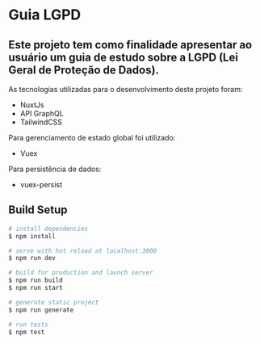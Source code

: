 # Guia LGPD

## Este projeto tem como finalidade apresentar ao usuário um guia de estudo sobre a LGPD (Lei Geral de Proteção de Dados).

As tecnologias utilizadas para o desenvolvimento deste projeto foram:

<ul>
  <li>NuxtJs</li>
  <li>API GraphQL</li>
  <li>TailwindCSS</li>
</ul>

Para gerenciamento de estado global foi utilizado: 

<ul>
  <li>Vuex</li>
</ul>

Para persistência de dados:

<ul>
  <li>vuex-persist</li>
</ul>


## Build Setup

```bash
# install dependencies
$ npm install

# serve with hot reload at localhost:3000
$ npm run dev

# build for production and launch server
$ npm run build
$ npm run start

# generate static project
$ npm run generate

# run tests
$ npm test
```

